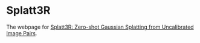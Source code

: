 # Splatt3R

The webpage for [Splatt3R: Zero-shot Gaussian Splatting from Uncalibrated Image Pairs](https://github.com/btsmart/splatt3r).